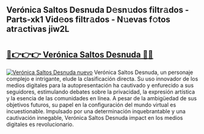 ## Verónica Saltos Desnuda D𝚎sn𝚞dos filtr𝚊dos - Parts-xk1 Vid𝚎os filtr𝚊dos - N𝚞evas f𝚘tos atr𝚊ctivas jiw2L

# <h2><a href="http://mb8w71.tromn.icu/?c=Ver%c3%b3nica+Saltos+Desnuda">🔗👉👉👉 Verónica Saltos Desnuda 🔗🔗</a></h2>

[![Verónica Saltos Desnuda nuevo](https://i.imgur.com/pEAQMta.gif)](http://mb8w71.tromn.icu/?c=Ver%c3%b3nica+Saltos+Desnuda)
Verónica Saltos Desnuda, un personaje complejo e intrigante, elude la clasificación directa. Su uso innovador de los medios digitales para la autopresentación ha cautivado y enfurecido a sus seguidores, estimulando debates sobre la privacidad, la expresión artística y la esencia de las comunidades en línea. A pesar de la ambigüedad de sus objetivos futuros, su papel en la configuración del mundo virtual es incuestionable. Impulsado por una determinación inquebrantable y una cautivación innegable, Verónica Saltos Desnuda impact en los medios digitales es revolucionario.
